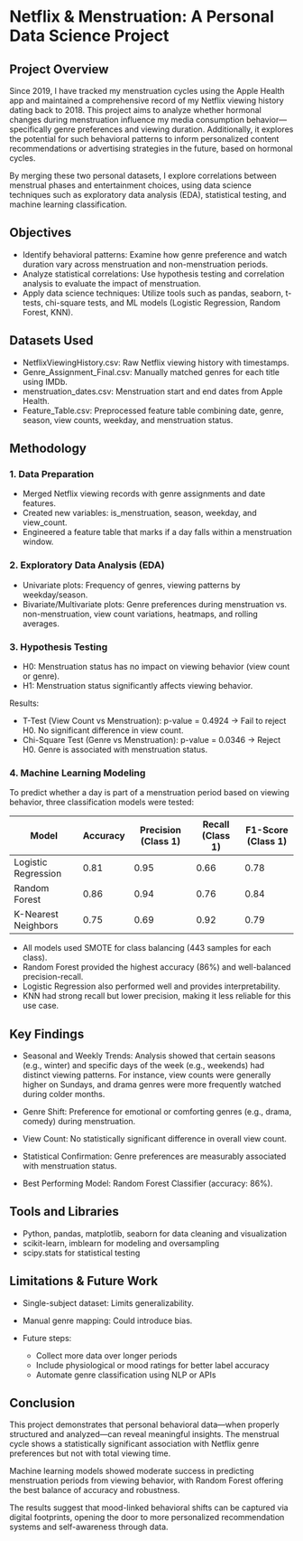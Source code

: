 # Netflix & Menstruation: A Personal Data Science Project

## Project Overview

Since 2019, I have tracked my menstruation cycles using the Apple Health app and maintained a comprehensive record of my Netflix viewing history dating back to 2018. This project aims to analyze whether hormonal changes during menstruation influence my media consumption behavior—specifically genre preferences and viewing duration. Additionally, it explores the potential for such behavioral patterns to inform personalized content recommendations or advertising strategies in the future, based on hormonal cycles.

By merging these two personal datasets, I explore correlations between menstrual phases and entertainment choices, using data science techniques such as exploratory data analysis (EDA), statistical testing, and machine learning classification.

## Objectives

* Identify behavioral patterns: Examine how genre preference and watch duration vary across menstruation and non-menstruation periods.
* Analyze statistical correlations: Use hypothesis testing and correlation analysis to evaluate the impact of menstruation.
* Apply data science techniques: Utilize tools such as pandas, seaborn, t-tests, chi-square tests, and ML models (Logistic Regression, Random Forest, KNN).

## Datasets Used

* NetflixViewingHistory.csv: Raw Netflix viewing history with timestamps.
* Genre\_Assignment\_Final.csv: Manually matched genres for each title using IMDb.
* menstruation\_dates.csv: Menstruation start and end dates from Apple Health.
* Feature\_Table.csv: Preprocessed feature table combining date, genre, season, view counts, weekday, and menstruation status.

## Methodology

### 1. Data Preparation

* Merged Netflix viewing records with genre assignments and date features.
* Created new variables: is\_menstruation, season, weekday, and view\_count.
* Engineered a feature table that marks if a day falls within a menstruation window.

### 2. Exploratory Data Analysis (EDA)

* Univariate plots: Frequency of genres, viewing patterns by weekday/season.
* Bivariate/Multivariate plots: Genre preferences during menstruation vs. non-menstruation, view count variations, heatmaps, and rolling averages.

### 3. Hypothesis Testing

* H0: Menstruation status has no impact on viewing behavior (view count or genre).
* H1: Menstruation status significantly affects viewing behavior.

Results:

* T-Test (View Count vs Menstruation): p-value = 0.4924 → Fail to reject H0. No significant difference in view count.
* Chi-Square Test (Genre vs Menstruation): p-value = 0.0346 → Reject H0. Genre is associated with menstruation status.

### 4. Machine Learning Modeling

To predict whether a day is part of a menstruation period based on viewing behavior, three classification models were tested:

| Model               | Accuracy | Precision (Class 1) | Recall (Class 1) | F1-Score (Class 1) |
| ------------------- | -------- | ------------------- | ---------------- | ------------------ |
| Logistic Regression | 0.81     | 0.95                | 0.66             | 0.78               |
| Random Forest       | 0.86     | 0.94                | 0.76             | 0.84               |
| K-Nearest Neighbors | 0.75     | 0.69                | 0.92             | 0.79               |

* All models used SMOTE for class balancing (443 samples for each class).
* Random Forest provided the highest accuracy (86%) and well-balanced precision-recall.
* Logistic Regression also performed well and provides interpretability.
* KNN had strong recall but lower precision, making it less reliable for this use case.

## Key Findings

* Seasonal and Weekly Trends: Analysis showed that certain seasons (e.g., winter) and specific days of the week (e.g., weekends) had distinct viewing patterns. For instance, view counts were generally higher on Sundays, and drama genres were more frequently watched during colder months.

* Genre Shift: Preference for emotional or comforting genres (e.g., drama, comedy) during menstruation.

* View Count: No statistically significant difference in overall view count.

* Statistical Confirmation: Genre preferences are measurably associated with menstruation status.

* Best Performing Model: Random Forest Classifier (accuracy: 86%).

## Tools and Libraries

* Python, pandas, matplotlib, seaborn for data cleaning and visualization
* scikit-learn, imblearn for modeling and oversampling
* scipy.stats for statistical testing

## Limitations & Future Work

* Single-subject dataset: Limits generalizability.
* Manual genre mapping: Could introduce bias.
* Future steps:

  * Collect more data over longer periods
  * Include physiological or mood ratings for better label accuracy
  * Automate genre classification using NLP or APIs

## Conclusion

This project demonstrates that personal behavioral data—when properly structured and analyzed—can reveal meaningful insights. The menstrual cycle shows a statistically significant association with Netflix genre preferences but not with total viewing time.

Machine learning models showed moderate success in predicting menstruation periods from viewing behavior, with Random Forest offering the best balance of accuracy and robustness.

The results suggest that mood-linked behavioral shifts can be captured via digital footprints, opening the door to more personalized recommendation systems and self-awareness through data.


